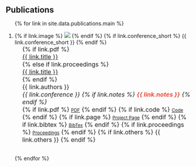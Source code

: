 <h2 style="margin: 2px 0px 15px;">Publications</h2>

<div class="frontpage-item">
<ol class="bibliography">

{% for link in site.data.publications.main %}

<li>
<div class="pub-row">
  <div class="col-sm-3 abbr" style="position: relative;padding-right: 15px;">
    {% if link.image %} 
      <a href="{{ link.post }}"><img src="{{ link.image }}" class="teaser img-fluid z-depth-1" style="width=100;height=40%"></a>
    {% endif %}
    {% if link.conference_short %} 
    <abbr class="badge">{{ link.conference_short }}</abbr>
    {% endif %}
  </div>
  <div class="col-sm-9" style="position: relative;padding-right: 15px;padding-left: 20px; font-size:12pt">
      {% if link.pdf %}
      <div class="title"><a href="{{ link.pdf }}">{{ link.title }}</a></div>
      {% else if link.proceedings %}
      <div class="title"><a href="{{ link.proceedings }}">{{ link.title }}</a></div>
      {% endif %}
      <div class="author">{{ link.authors }}</div>
      <div class="periodical"><em>{{ link.conference }} 
      {% if link.notes %} 
      <strong> <i style="color:#e74d3c">{{ link.notes }}</i></strong>
      {% endif %}
      </em>
      </div>
    <div class="links">
      {% if link.pdf %} 
      <a href="{{ link.pdf }}" class="btn btn-sm z-depth-0" role="button" target="_blank" style="font-size:12px;">PDF</a>
      {% endif %}
      {% if link.code %} 
      <a href="{{ link.code }}" class="btn btn-sm z-depth-0" role="button" target="_blank" style="font-size:12px;">Code</a>
      {% endif %}
      {% if link.page %} 
      <a href="{{ link.page }}" class="btn btn-sm z-depth-0" role="button" target="_blank" style="font-size:12px;">Project Page</a>
      {% endif %}
      {% if link.bibtex %} 
      <a href="{{ link.bibtex }}" class="btn btn-sm z-depth-0" role="button" target="_blank" style="font-size:12px;">BibTex</a>
      {% endif %}
      {% if link.proceedings %} 
      <a href="{{ link.proceedings }}" class="btn btn-sm z-depth-0" role="button" target="_blank" style="font-size:12px;">Proceedings</a>
      {% endif %}
      {% if link.others %} 
      {{ link.others }}
      {% endif %}
    </div>
  </div>
</div>
</li>

<br>

{% endfor %}

</ol>
</div>


